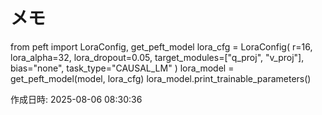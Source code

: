 # メモ

from peft import LoraConfig, get_peft_model
lora_cfg = LoraConfig(
    r=16, lora_alpha=32, lora_dropout=0.05,
    target_modules=["q_proj", "v_proj"],
    bias="none", task_type="CAUSAL_LM"
)
lora_model = get_peft_model(model, lora_cfg)
lora_model.print_trainable_parameters()

作成日時: 2025-08-06 08:30:36